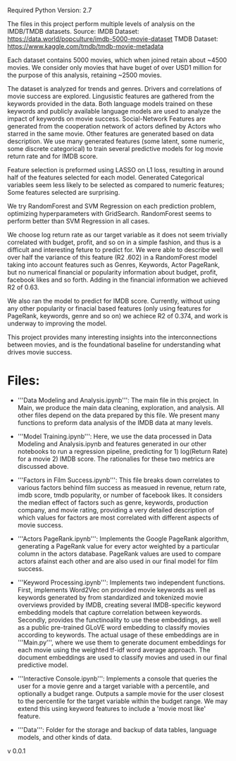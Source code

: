 Required Python Version: 2.7

The files in this project perform multiple levels of analysis on the IMDB/TMDB datasets. 
Source:
IMDB Dataset: https://data.world/popculture/imdb-5000-movie-dataset
TMDB Dataset: https://www.kaggle.com/tmdb/tmdb-movie-metadata

Each dataset contains 5000 movies, which when joined retain about ~4500 movies. We consider only movies that have buget of over USD1 million for the purpose of this analysis, retaining ~2500 movies.

The dataset is analyzed for trends and genres. Drivers and correlations of movie success are explored. Lingusistic features are gathered from the keywords provided in the data. Both language models trained on these keywords and publicly available language models are used to analyze the impact of keywords on movie success. Social-Network Features are generated from the cooperation network of actors defined by Actors who starred in the same movie. Other features are generated based on data description. We use many generated features (some latent, some numeric, some discrete categorical) to train several predictive models for log movie return rate and for IMDB score.

Feature selection is preformed using LASSO on L1 loss, resulting in around half of the features selected for each model. Generated Categorical variables seem less likely to be selected as compared to numeric features; Some features selected are surprising.

We try RandomForest and SVM Regression on each prediction problem, optimizing hyperparameters with GridSearch. RandomForest seems to perform better than SVM Regression in all cases.

We choose log return rate as our target variable as it does not seem trivially correlated with budget, profit, and so on in a simple fashion, and thus is a difficult and interesting feture to predict for. We were able to describe well over half the variance of this feature (R2 .602) in a RandomForest model taking into account features such as Genres, Keywords, Actor PageRank, but no numerical financial or popularity information about budget, profit, facebook likes and so forth. Adding in the financial information we achieved R2 of 0.63.

We also ran the model to predict for IMDB score. Currently, without using any other popularity or finacial based features (only using features for PageRank, keywords, genre and so on) we achiece R2 of 0.374, and work is underway to improving the model.

This project provides many interesting insights into the interconnections between movies, and is the foundational baseline for understanding what drives movie success.

# Files:
 - '''Data Modeling and Analysis.ipynb''': The main file in this project. In Main, we produce the main data cleaning, exploration, and analysis. All other files depend on the data prepared by this file. We present many functions to preform data analysis of the IMDB data at many levels.
 
  - '''Model Training.ipynb''': Here, we use the data processed in Data Modeling and Analysis.ipynb and features generated in our other notebooks to run a regression pipeline, predicting for 1) log(Return Rate) for a movie 2) IMDB score. The rationalies for these two metrics are discussed above.

 - '''Factors in Film Success.ipynb''': This file breaks down correlates to various factors behind film success as measued in revenue, return rate, imdb score, tmdb popularity, or number of facebook likes. It considers the median effect of factors such as genre, keywords, production company, and movie rating, providing a very detailed description of which values for factors are most correlated with different aspects of movie success.

- '''Actors PageRank.ipynb''': Implements the Google PageRank algorithm, generating a PageRank value for every actor weighted by a particular column in the actors database. PageRank values are used to compare actors afainst each other and are also used in our final model for film success.

- '''Keyword Processing.ipynb''': Implements two independent functions. First, implements Word2Vec on provided movie keywords as well as keywords generated by from standardized and tokenized movie overviews provided by IMDB, creating several IMDB-specific keyword embedding models that capture correlation between keywords. Secondly, provides the functinoality to use these embeddings, as well as a public pre-trained GLoVE word embedding to classify movies according to keywords. The actual usage of these embeddings are in '''Main.py''', where we use them to generate document embeddings for each movie using the weighted tf-idf word average approach. The document embeddings are used to classify movies and used in our final predictive model.

- '''Interactive Console.ipynb''': Implements a console that queries the user for a movie genre and a target variable with a percentile, and optionally a budget range. Outputs a sample movie for the user closest to the percentile for the target variable within the budget range. We may extend this using keyword features to include a 'movie most like' feature.

- '''Data''': Folder for the storage and backup of data tables, language models, and other kinds of data.


v 0.0.1

